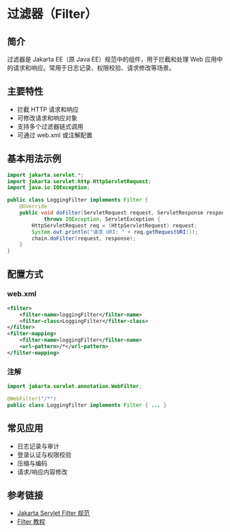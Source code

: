 # 过滤器（Filter）

## 简介

过滤器是 Jakarta EE（原 Java EE）规范中的组件，用于拦截和处理 Web 应用中的请求和响应。常用于日志记录、权限校验、请求修改等场景。

## 主要特性

- 拦截 HTTP 请求和响应
- 可修改请求和响应对象
- 支持多个过滤器链式调用
- 可通过 web.xml 或注解配置

## 基本用法示例

```java
import jakarta.servlet.*;
import jakarta.servlet.http.HttpServletRequest;
import java.io.IOException;

public class LoggingFilter implements Filter {
    @Override
    public void doFilter(ServletRequest request, ServletResponse response, FilterChain chain)
            throws IOException, ServletException {
        HttpServletRequest req = (HttpServletRequest) request;
        System.out.println("请求 URI: " + req.getRequestURI());
        chain.doFilter(request, response);
    }
}
```

## 配置方式

### web.xml

```xml
<filter>
    <filter-name>loggingFilter</filter-name>
    <filter-class>LoggingFilter</filter-class>
</filter>
<filter-mapping>
    <filter-name>loggingFilter</filter-name>
    <url-pattern>/*</url-pattern>
</filter-mapping>
```

### 注解

```java
import jakarta.servlet.annotation.WebFilter;

@WebFilter("/*")
public class LoggingFilter implements Filter { ... }
```

## 常见应用

- 日志记录与审计
- 登录认证与权限校验
- 压缩与编码
- 请求/响应内容修改

## 参考链接

- [Jakarta Servlet Filter 规范](https://jakarta.ee/specifications/servlet/)
- [Filter 教程](https://tomcat.apache.org/tomcat-9.0-doc/servletapi/index.html)
